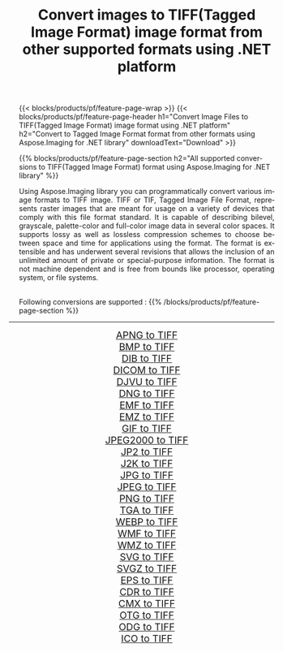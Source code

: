 ﻿---
title: Convert images to TIFF(Tagged Image Format) image format from other supported formats using .NET platform 
weight: 3920
url: /net/conversion/to/tiff 
lang: en
langdirlevel: 2
locales: zh-hans,ja,it,ru,de,es,fr,nl,id,lt,pl,pt,vi,tr,ko,zh-hant,ar,hi,th,sv,cs,uk,he
description: Using Aspose.Imaging for .NET library it is easy to convert to TIFF(Tagged Image Format) from other supported image formats
---

{{< blocks/products/pf/feature-page-wrap >}}
{{< blocks/products/pf/feature-page-header h1="Convert Image Files to TIFF(Tagged Image Format) image format using .NET platform" h2="Convert to Tagged Image Format format from other formats using Aspose.Imaging for .NET library" downloadText="Download" >}}


{{% blocks/products/pf/feature-page-section  h2="All supported conversions to TIFF(Tagged Image Format) format using Aspose.Imaging for .NET library" %}}
<p align=justify>Using Aspose.Imaging library you can programmatically convert various image formats to TIFF image. TIFF or TIF, Tagged Image File Format, represents raster images that are meant for usage on a variety of devices that comply with this file format standard. It is capable of describing bilevel, grayscale, palette-color and full-color image data in several color spaces. It supports lossy as well as lossless compression schemes to choose between space and time for applications using the format. The format is extensible and has underwent several revisions that allows the inclusion of an unlimited amount of private or special-purpose information. The format is not machine dependent and is free from bounds like processor, operating system, or file systems.</p>
<br/>
Following conversions are supported :
{{% /blocks/products/pf/feature-page-section %}}
<div class="container-fluid productfamilypage bg-gray">
    <div class="convertypes bg-gray agp-content section">
        <div class="container">
		<hr style="margin-left:-20px;"/>
		<div class="row other-converters" style="gap: 10px;font-size: 19px;text-align:center;">
		    <div class='col-md-2 other-converter remove-lp remove-rp'><a href="/imaging/net/conversion/apng-to-tiff" style="padding:15px;">APNG to TIFF</a></div>
<div class='col-md-2 other-converter remove-lp remove-rp'><a href="/imaging/net/conversion/bmp-to-tiff" style="padding:15px;">BMP to TIFF</a></div>
<div class='col-md-2 other-converter remove-lp remove-rp'><a href="/imaging/net/conversion/dib-to-tiff" style="padding:15px;">DIB to TIFF</a></div>
<div class='col-md-2 other-converter remove-lp remove-rp'><a href="/imaging/net/conversion/dicom-to-tiff" style="padding:15px;">DICOM to TIFF</a></div>
<div class='col-md-2 other-converter remove-lp remove-rp'><a href="/imaging/net/conversion/djvu-to-tiff" style="padding:15px;">DJVU to TIFF</a></div>
<div class='col-md-2 other-converter remove-lp remove-rp'><a href="/imaging/net/conversion/dng-to-tiff" style="padding:15px;">DNG to TIFF</a></div>
<div class='col-md-2 other-converter remove-lp remove-rp'><a href="/imaging/net/conversion/emf-to-tiff" style="padding:15px;">EMF to TIFF</a></div>
<div class='col-md-2 other-converter remove-lp remove-rp'><a href="/imaging/net/conversion/emz-to-tiff" style="padding:15px;">EMZ to TIFF</a></div>
<div class='col-md-2 other-converter remove-lp remove-rp'><a href="/imaging/net/conversion/gif-to-tiff" style="padding:15px;">GIF to TIFF</a></div>
<div class='col-md-2 other-converter remove-lp remove-rp'><a href="/imaging/net/conversion/jpeg2000-to-tiff" style="padding:15px;">JPEG2000 to TIFF</a></div>
<div class='col-md-2 other-converter remove-lp remove-rp'><a href="/imaging/net/conversion/jp2-to-tiff" style="padding:15px;">JP2 to TIFF</a></div>
<div class='col-md-2 other-converter remove-lp remove-rp'><a href="/imaging/net/conversion/j2k-to-tiff" style="padding:15px;">J2K to TIFF</a></div>
<div class='col-md-2 other-converter remove-lp remove-rp'><a href="/imaging/net/conversion/jpg-to-tiff" style="padding:15px;">JPG to TIFF</a></div>
<div class='col-md-2 other-converter remove-lp remove-rp'><a href="/imaging/net/conversion/jpeg-to-tiff" style="padding:15px;">JPEG to TIFF</a></div>
<div class='col-md-2 other-converter remove-lp remove-rp'><a href="/imaging/net/conversion/png-to-tiff" style="padding:15px;">PNG to TIFF</a></div>
<div class='col-md-2 other-converter remove-lp remove-rp'><a href="/imaging/net/conversion/tga-to-tiff" style="padding:15px;">TGA to TIFF</a></div>
<div class='col-md-2 other-converter remove-lp remove-rp'><a href="/imaging/net/conversion/webp-to-tiff" style="padding:15px;">WEBP to TIFF</a></div>
<div class='col-md-2 other-converter remove-lp remove-rp'><a href="/imaging/net/conversion/wmf-to-tiff" style="padding:15px;">WMF to TIFF</a></div>
<div class='col-md-2 other-converter remove-lp remove-rp'><a href="/imaging/net/conversion/wmz-to-tiff" style="padding:15px;">WMZ to TIFF</a></div>
<div class='col-md-2 other-converter remove-lp remove-rp'><a href="/imaging/net/conversion/svg-to-tiff" style="padding:15px;">SVG to TIFF</a></div>
<div class='col-md-2 other-converter remove-lp remove-rp'><a href="/imaging/net/conversion/svgz-to-tiff" style="padding:15px;">SVGZ to TIFF</a></div>
<div class='col-md-2 other-converter remove-lp remove-rp'><a href="/imaging/net/conversion/eps-to-tiff" style="padding:15px;">EPS to TIFF</a></div>
<div class='col-md-2 other-converter remove-lp remove-rp'><a href="/imaging/net/conversion/cdr-to-tiff" style="padding:15px;">CDR to TIFF</a></div>
<div class='col-md-2 other-converter remove-lp remove-rp'><a href="/imaging/net/conversion/cmx-to-tiff" style="padding:15px;">CMX to TIFF</a></div>
<div class='col-md-2 other-converter remove-lp remove-rp'><a href="/imaging/net/conversion/otg-to-tiff" style="padding:15px;">OTG to TIFF</a></div>
<div class='col-md-2 other-converter remove-lp remove-rp'><a href="/imaging/net/conversion/odg-to-tiff" style="padding:15px;">ODG to TIFF</a></div>
<div class='col-md-2 other-converter remove-lp remove-rp'><a href="/imaging/net/conversion/ico-to-tiff" style="padding:15px;">ICO to TIFF</a></div>
                </div>
        </div>
    </div>
</div>
<br/>

